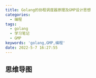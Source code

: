 ```yaml
---
title: Golang的协程调度器原理及GMP设计思想
categories:
  - 编程
tags:
  - golang
  - 学习笔记
  - GMP
keywords: 'golang,GMP,编程'
date: 2022-5-7 16:27:55
---
```


## 思维导图

<!DOCTYPE html>
<html>
<head>
<meta charset="UTF-8">
<meta name="viewport" content="width=device-width, initial-scale=1.0">
<meta http-equiv="X-UA-Compatible" content="ie=edge">
<title>Markmap</title>
<style>
* {
  margin: 0;
  padding: 0;
}
#mindmap {
  display: block;
  width: 100vw;
  height: 100vh;
}
</style>
<link rel="stylesheet" href="https://cdn.jsdelivr.net/npm/prismjs@1.25.0/themes/prism.css"><link rel="stylesheet" href="https://cdn.jsdelivr.net/npm/markmap-toolbar@0.13.2/dist/style.css">
</head>
<body>
<svg id="mindmap"></svg>
<script src="https://cdn.jsdelivr.net/npm/d3@6.7.0"></script><script src="https://cdn.jsdelivr.net/npm/markmap-view@0.13.2"></script><script src="https://cdn.jsdelivr.net/npm/markmap-toolbar@0.13.2/dist/index.umd.min.js"></script><script>(r => {
                setTimeout(r);
              })(() => {
  const {
    markmap,
    mm
  } = window;
  const toolbar = new markmap.Toolbar();
  toolbar.attach(mm);
  const el = toolbar.render();
  el.setAttribute('style', 'position:absolute;bottom:20px;right:20px');
  document.body.append(el);
})</script><script>((getMarkmap, getOptions, root, jsonOptions) => {
        const markmap = getMarkmap();
        window.mm = markmap.Markmap.create('svg#mindmap', getOptions == null ? void 0 : getOptions(markmap, jsonOptions), root);
      })(() => window.markmap,(markmap, jsonOptions) => markmap.deriveOptions(jsonOptions),{"type":"heading","depth":1,"payload":{"lines":[1,2]},"content":"GMP设计思想","children":[{"type":"heading","depth":2,"payload":{"lines":[3,4]},"content":"调度器的由来","children":[{"type":"heading","depth":3,"payload":{"lines":[5,6]},"content":"单进程"},{"type":"heading","depth":3,"payload":{"lines":[9,10]},"content":"多进程/线程","children":[{"type":"list_item","depth":5,"payload":{"lines":[13,14]},"content":"优点","children":[{"type":"list_item","depth":7,"payload":{"lines":[14,15]},"content":"可以并发执行任务"}]},{"type":"list_item","depth":5,"payload":{"lines":[15,16]},"content":"缺点","children":[{"type":"list_item","depth":7,"payload":{"lines":[16,17]},"content":"高内存占用"},{"type":"list_item","depth":7,"payload":{"lines":[17,18]},"content":"调度的高消耗CPU"},{"type":"list_item","depth":7,"payload":{"lines":[18,19]},"content":"锁&amp;竞争冲突"}]}]},{"type":"heading","depth":3,"payload":{"lines":[20,21]},"content":"协程","children":[{"type":"list_item","depth":5,"payload":{"lines":[22,23]},"content":"解决多进程&amp;线程的缺点而被设计"},{"type":"list_item","depth":5,"payload":{"lines":[23,24]},"content":"线程和协程关系","children":[{"type":"list_item","depth":7,"payload":{"lines":[24,25]},"content":"N:1","children":[{"type":"list_item","depth":9,"payload":{"lines":[25,26]},"content":"缺点：无法使用硬件多核能力、协程阻塞则无法并行"}]},{"type":"list_item","depth":7,"payload":{"lines":[26,27]},"content":"1:1","children":[{"type":"list_item","depth":9,"payload":{"lines":[27,28]},"content":"缺点：协程创建、删除和切换的代价都依赖CPU线程完成，代价昂贵"}]},{"type":"list_item","depth":7,"payload":{"lines":[28,29]},"content":"M:N","children":[{"type":"list_item","depth":9,"payload":{"lines":[29,30]},"content":"克服了以上缺点"}]}]},{"type":"list_item","depth":5,"payload":{"lines":[30,31]},"content":"线程&amp;协程区别","children":[{"type":"list_item","depth":7,"payload":{"lines":[31,32]},"content":"占用空间"},{"type":"list_item","depth":7,"payload":{"lines":[32,33]},"content":"调度：抢占式vs协作式（协程让出CPU后才执行下一个协程）"}]}]}]},{"type":"heading","depth":2,"payload":{"lines":[34,35]},"content":"Goroutine调度器的GMP模型设计思想","children":[{"type":"heading","depth":3,"payload":{"lines":[36,37]},"content":"Go语言的协程goroutine","children":[{"type":"list_item","depth":5,"payload":{"lines":[38,39]},"content":"goroutine&amp;channel"},{"type":"list_item","depth":5,"payload":{"lines":[39,40]},"content":"特点","children":[{"type":"list_item","depth":7,"payload":{"lines":[40,41]},"content":"占用内存更小"},{"type":"list_item","depth":7,"payload":{"lines":[41,42]},"content":"调度更灵活"}]}]},{"type":"heading","depth":3,"payload":{"lines":[43,44]},"content":"旧版goroutine调度器","children":[{"type":"list_item","depth":5,"payload":{"lines":[49,50]},"content":"缺点","children":[{"type":"list_item","depth":7,"payload":{"lines":[50,51],"index":1},"content":"1. 创建、销毁、调度G都需要每个M获取锁，这就形成了激烈的锁竞争。"},{"type":"list_item","depth":7,"payload":{"lines":[51,52],"index":2},"content":"2. M转移G会造成延迟和额外的系统负载。比如当G中包含创建新协程的时候，M创建了G’，为了继续执行G，需要把G’交给M’执行，也造成了很差的局部性，因为G’和G是相关的，最好放在M上执行，而不是其他M'。"},{"type":"list_item","depth":7,"payload":{"lines":[52,53],"index":3},"content":"3. 系统调用(CPU在M之间的切换)导致频繁的线程阻塞和取消阻塞操作增加了系统开销。"}]}]},{"type":"heading","depth":3,"payload":{"lines":[54,55]},"content":"GMP模型","children":[{"type":"list_item","depth":5,"payload":{"lines":[58,59]},"content":"模型相关","children":[{"type":"list_item","depth":7,"payload":{"lines":[59,60],"index":1},"content":"1. 全局队列（Global Queue）：存放等待运行的G。"},{"type":"list_item","depth":7,"payload":{"lines":[60,61],"index":2},"content":"2. P的本地队列：同全局队列类似，存放的也是等待运行的G，存的数量有限，不超过256个。新建G'时，G'优先加入到P的本地队列，如果队列满了，则会把本地队列中一半的G移动到全局队列。"},{"type":"list_item","depth":7,"payload":{"lines":[61,62],"index":3},"content":"3. P列表：所有的P都在程序启动时创建，并保存在数组中，最多有GOMAXPROCS(可配置)个。"},{"type":"list_item","depth":7,"payload":{"lines":[62,63],"index":4},"content":"4. M：线程想运行任务就得获取P，从P的本地队列获取G，P队列为空时，M也会尝试从全局队列拿一批G放到P的本地队列，或从其他P的本地队列偷一半放到自己P的本地队列。M运行G，G执行之后，M会从P获取下一个G，不断重复下去。"}]},{"type":"list_item","depth":5,"payload":{"lines":[63,64]},"content":"P和M的个数问题","children":[{"type":"list_item","depth":7,"payload":{"lines":[64,65]},"content":"P的数量","children":[{"type":"list_item","depth":9,"payload":{"lines":[65,66]},"content":"由启动时环境变量<code>$GOMAXPROCS</code>或者是由<code>runtime</code>的方法<code>GOMAXPROCS()</code>决定。这意味着在程序执行的任意时刻都只有<code>$GOMAXPROCS个goroutine</code>在同时运行。"},{"type":"list_item","depth":9,"payload":{"lines":[66,67]},"content":"M的数量","children":[{"type":"list_item","depth":11,"payload":{"lines":[67,68]},"content":"go语言本身的限制：go程序启动时，会设置M的最大数量，默认10000.但是内核很难支持这么多的线程数，所以这个限制可以忽略。"},{"type":"list_item","depth":11,"payload":{"lines":[68,69]},"content":"<code>runtime/debug</code>中的<code>SetMaxThreads</code>函数，设置M的最大数量"},{"type":"list_item","depth":11,"payload":{"lines":[69,70]},"content":"一个M阻塞了，会创建新的M。"}]},{"type":"list_item","depth":9,"payload":{"lines":[70,71]},"content":"P和M的关系","children":[{"type":"list_item","depth":11,"payload":{"lines":[71,72]},"content":"M与P的数量没有绝对关系，一个M阻塞，P就会去创建或者切换另一个M，所以，即使P的默认数量是1，也有可能会创建很多个M出来。"}]},{"type":"list_item","depth":9,"payload":{"lines":[72,73]},"content":"P和M何时被创建","children":[{"type":"list_item","depth":11,"payload":{"lines":[73,74]},"content":"P：在确定P的最大数量n后，运行时系统会根据这个数量创建n个P"},{"type":"list_item","depth":11,"payload":{"lines":[74,75]},"content":"M：没有足够的M来关联P并运行其中可运行的G。比如所有的M此时都阻塞住了，而P中还有很多就绪任务，就会去寻找空闲的M，而没有空闲的，就会去创建新的M。"}]}]}]}]},{"type":"heading","depth":3,"payload":{"lines":[76,77]},"content":"调度器的设计策略","children":[{"type":"list_item","depth":5,"payload":{"lines":[78,79]},"content":"复用线程","children":[{"type":"list_item","depth":7,"payload":{"lines":[79,80]},"content":"work stealing机制：当本线程无可运行的G时，尝试从其他线程绑定的P偷取G，而不是销毁线程。"},{"type":"list_item","depth":7,"payload":{"lines":[80,81]},"content":"hand off机制：当本线程因为G进行系统调用阻塞时，线程释放绑定的P，把P转移给其他空闲的线程执行。"}]},{"type":"list_item","depth":5,"payload":{"lines":[81,82]},"content":"利用并行","children":[{"type":"list_item","depth":7,"payload":{"lines":[82,83]},"content":"GOMAXPROCS设置P的数量，最多有GOMAXPROCS个线程分布在多个CPU上同时运行。GOMAXPROCS也限制了并发的程度，比如GOMAXPROCS = 核数/2，则最多利用了一半的CPU核进行并行。"}]},{"type":"list_item","depth":5,"payload":{"lines":[83,84]},"content":"抢占","children":[{"type":"list_item","depth":7,"payload":{"lines":[84,85]},"content":"在coroutine中要等待一个协程主动让出CPU才执行下一个协程，<strong>在Go中，一个goroutine最多占用CPU 10ms，防止其他goroutine被饿死，这就是goroutine不同于coroutine的一个地方。</strong>"}]},{"type":"list_item","depth":5,"payload":{"lines":[85,86]},"content":"全局G队列","children":[{"type":"list_item","depth":7,"payload":{"lines":[86,87]},"content":"在新的调度器中依然有全局G队列，但功能已经被弱化了，当M执行work stealing从其他P偷不到G时，它可以从全局G队列获取G。"}]}]},{"type":"heading","depth":3,"payload":{"lines":[88,89]},"content":"<code>go func()</code>调度流程"},{"type":"heading","depth":3,"payload":{"lines":[99,100]},"content":"调度器的生命周期","children":[{"type":"fence","depth":4,"content":"<pre class=\"language-go\"><code class=\"language-go\"><span class=\"token keyword\">package</span> main\n\n<span class=\"token keyword\">import</span> <span class=\"token string\">\"fmt\"</span>\n\n<span class=\"token keyword\">func</span> <span class=\"token function\">main</span><span class=\"token punctuation\">(</span><span class=\"token punctuation\">)</span> <span class=\"token punctuation\">{</span>\n    fmt<span class=\"token punctuation\">.</span><span class=\"token function\">Println</span><span class=\"token punctuation\">(</span><span class=\"token string\">\"Hello world\"</span><span class=\"token punctuation\">)</span>\n<span class=\"token punctuation\">}</span>\n</code></pre>\n"},{"type":"bullet_list","depth":4,"payload":{"lines":[113,125]},"content":"","children":[{"type":"list_item","depth":5,"payload":{"lines":[113,114]},"content":"M0&amp;G0","children":[{"type":"list_item","depth":7,"payload":{"lines":[114,115]},"content":"M0是启动程序后的编号为0的主线程，这个M对应的实例会在全局变量runtime.m0中，不需要在heap上分配，M0负责执行初始化操作和启动第一个G， 在之后M0就和其他的M一样了。"},{"type":"list_item","depth":7,"payload":{"lines":[115,116]},"content":"G0是每次启动一个M都会第一个创建的gourtine，G0仅用于负责调度的G，G0不指向任何可执行的函数, 每个M都会有一个自己的G0。在调度或系统调用时会使用G0的栈空间, 全局变量的G0是M0的G0。"}]},{"type":"list_item","depth":5,"payload":{"lines":[116,117]},"content":"生命周期流程","children":[{"type":"list_item","depth":7,"payload":{"lines":[117,118],"index":1},"content":"1. runtime创建最初的线程m0和goroutine g0，并把2者关联。"},{"type":"list_item","depth":7,"payload":{"lines":[118,119],"index":2},"content":"2. 调度器初始化：初始化m0、栈、垃圾回收，以及创建和初始化由GOMAXPROCS个P构成的P列表。"},{"type":"list_item","depth":7,"payload":{"lines":[119,120],"index":3},"content":"3. 示例代码中的main函数是main.main，runtime中也有1个main函数——runtime.main，代码经过编译后，runtime.main会调用main.main，程序启动时会为runtime.main创建goroutine，称它为main goroutine吧，然后把main goroutine加入到P的本地队列。"},{"type":"list_item","depth":7,"payload":{"lines":[120,121],"index":4},"content":"4. 启动m0，m0已经绑定了P，会从P的本地队列获取G，获取到main goroutine。"},{"type":"list_item","depth":7,"payload":{"lines":[121,122],"index":5},"content":"5. G拥有栈，M根据G中的栈信息和调度信息设置运行环境"},{"type":"list_item","depth":7,"payload":{"lines":[122,123],"index":6},"content":"6. M运行G"},{"type":"list_item","depth":7,"payload":{"lines":[123,124],"index":7},"content":"7. G退出，再次回到M获取可运行的G，这样重复下去，直到main.main退出，runtime.main执行Defer和Panic处理，或调用runtime.exit退出程序。"}]}]}]},{"type":"heading","depth":3,"payload":{"lines":[125,126]},"content":"可视化GMP编程","children":[{"type":"bullet_list","depth":4,"payload":{"lines":[127,129]},"content":"","children":[{"type":"list_item","depth":5,"payload":{"lines":[127,128]},"content":"<code>go tool trace</code>"}]},{"type":"fence","depth":4,"content":"<pre class=\"language-go\"><code class=\"language-go\"><span class=\"token keyword\">package</span> main\n\n<span class=\"token keyword\">import</span> <span class=\"token punctuation\">(</span>\n    <span class=\"token string\">\"os\"</span>\n    <span class=\"token string\">\"fmt\"</span>\n    <span class=\"token string\">\"runtime/trace\"</span>\n<span class=\"token punctuation\">)</span>\n\n<span class=\"token keyword\">func</span> <span class=\"token function\">main</span><span class=\"token punctuation\">(</span><span class=\"token punctuation\">)</span> <span class=\"token punctuation\">{</span>\n\n    <span class=\"token comment\">//创建trace文件</span>\n    f<span class=\"token punctuation\">,</span> err <span class=\"token operator\">:=</span> os<span class=\"token punctuation\">.</span><span class=\"token function\">Create</span><span class=\"token punctuation\">(</span><span class=\"token string\">\"trace.out\"</span><span class=\"token punctuation\">)</span>\n    <span class=\"token keyword\">if</span> err <span class=\"token operator\">!=</span> <span class=\"token boolean\">nil</span> <span class=\"token punctuation\">{</span>\n        <span class=\"token function\">panic</span><span class=\"token punctuation\">(</span>err<span class=\"token punctuation\">)</span>\n    <span class=\"token punctuation\">}</span>\n\n    <span class=\"token keyword\">defer</span> f<span class=\"token punctuation\">.</span><span class=\"token function\">Close</span><span class=\"token punctuation\">(</span><span class=\"token punctuation\">)</span>\n\n    <span class=\"token comment\">//启动trace goroutine</span>\n    err <span class=\"token operator\">=</span> trace<span class=\"token punctuation\">.</span><span class=\"token function\">Start</span><span class=\"token punctuation\">(</span>f<span class=\"token punctuation\">)</span>\n    <span class=\"token keyword\">if</span> err <span class=\"token operator\">!=</span> <span class=\"token boolean\">nil</span> <span class=\"token punctuation\">{</span>\n        <span class=\"token function\">panic</span><span class=\"token punctuation\">(</span>err<span class=\"token punctuation\">)</span>\n    <span class=\"token punctuation\">}</span>\n    <span class=\"token keyword\">defer</span> trace<span class=\"token punctuation\">.</span><span class=\"token function\">Stop</span><span class=\"token punctuation\">(</span><span class=\"token punctuation\">)</span>\n\n    <span class=\"token comment\">//main</span>\n    fmt<span class=\"token punctuation\">.</span><span class=\"token function\">Println</span><span class=\"token punctuation\">(</span><span class=\"token string\">\"Hello World\"</span><span class=\"token punctuation\">)</span>\n<span class=\"token punctuation\">}</span>\n</code></pre>\n"},{"type":"bullet_list","depth":4,"payload":{"lines":[162,164]},"content":"","children":[{"type":"list_item","depth":5,"payload":{"lines":[162,163]},"content":"<code>Debug trace</code>"}]},{"type":"fence","depth":4,"content":"<pre class=\"language-shell\"><code class=\"language-shell\">  $ <span class=\"token assign-left variable\">GODEBUG</span><span class=\"token operator\">=</span>schedtrace<span class=\"token operator\">=</span><span class=\"token number\">1000</span> ./trace2\n  SCHED 0ms: <span class=\"token assign-left variable\">gomaxprocs</span><span class=\"token operator\">=</span><span class=\"token number\">2</span> <span class=\"token assign-left variable\">idleprocs</span><span class=\"token operator\">=</span><span class=\"token number\">0</span> <span class=\"token assign-left variable\">threads</span><span class=\"token operator\">=</span><span class=\"token number\">4</span> <span class=\"token assign-left variable\">spinningthreads</span><span class=\"token operator\">=</span><span class=\"token number\">1</span> <span class=\"token assign-left variable\">idlethreads</span><span class=\"token operator\">=</span><span class=\"token number\">1</span> <span class=\"token assign-left variable\">runqueue</span><span class=\"token operator\">=</span><span class=\"token number\">0</span> <span class=\"token punctuation\">[</span><span class=\"token number\">0</span> <span class=\"token number\">0</span><span class=\"token punctuation\">]</span>\n  Hello World\n  SCHED 1003ms: <span class=\"token assign-left variable\">gomaxprocs</span><span class=\"token operator\">=</span><span class=\"token number\">2</span> <span class=\"token assign-left variable\">idleprocs</span><span class=\"token operator\">=</span><span class=\"token number\">2</span> <span class=\"token assign-left variable\">threads</span><span class=\"token operator\">=</span><span class=\"token number\">4</span> <span class=\"token assign-left variable\">spinningthreads</span><span class=\"token operator\">=</span><span class=\"token number\">0</span> <span class=\"token assign-left variable\">idlethreads</span><span class=\"token operator\">=</span><span class=\"token number\">2</span> <span class=\"token assign-left variable\">runqueue</span><span class=\"token operator\">=</span><span class=\"token number\">0</span> <span class=\"token punctuation\">[</span><span class=\"token number\">0</span> <span class=\"token number\">0</span><span class=\"token punctuation\">]</span>\n  Hello World\n  SCHED 2014ms: <span class=\"token assign-left variable\">gomaxprocs</span><span class=\"token operator\">=</span><span class=\"token number\">2</span> <span class=\"token assign-left variable\">idleprocs</span><span class=\"token operator\">=</span><span class=\"token number\">2</span> <span class=\"token assign-left variable\">threads</span><span class=\"token operator\">=</span><span class=\"token number\">4</span> <span class=\"token assign-left variable\">spinningthreads</span><span class=\"token operator\">=</span><span class=\"token number\">0</span> <span class=\"token assign-left variable\">idlethreads</span><span class=\"token operator\">=</span><span class=\"token number\">2</span> <span class=\"token assign-left variable\">runqueue</span><span class=\"token operator\">=</span><span class=\"token number\">0</span> <span class=\"token punctuation\">[</span><span class=\"token number\">0</span> <span class=\"token number\">0</span><span class=\"token punctuation\">]</span>\n  Hello World\n  SCHED 3015ms: <span class=\"token assign-left variable\">gomaxprocs</span><span class=\"token operator\">=</span><span class=\"token number\">2</span> <span class=\"token assign-left variable\">idleprocs</span><span class=\"token operator\">=</span><span class=\"token number\">2</span> <span class=\"token assign-left variable\">threads</span><span class=\"token operator\">=</span><span class=\"token number\">4</span> <span class=\"token assign-left variable\">spinningthreads</span><span class=\"token operator\">=</span><span class=\"token number\">0</span> <span class=\"token assign-left variable\">idlethreads</span><span class=\"token operator\">=</span><span class=\"token number\">2</span> <span class=\"token assign-left variable\">runqueue</span><span class=\"token operator\">=</span><span class=\"token number\">0</span> <span class=\"token punctuation\">[</span><span class=\"token number\">0</span> <span class=\"token number\">0</span><span class=\"token punctuation\">]</span>\n  Hello World\n  SCHED 4023ms: <span class=\"token assign-left variable\">gomaxprocs</span><span class=\"token operator\">=</span><span class=\"token number\">2</span> <span class=\"token assign-left variable\">idleprocs</span><span class=\"token operator\">=</span><span class=\"token number\">2</span> <span class=\"token assign-left variable\">threads</span><span class=\"token operator\">=</span><span class=\"token number\">4</span> <span class=\"token assign-left variable\">spinningthreads</span><span class=\"token operator\">=</span><span class=\"token number\">0</span> <span class=\"token assign-left variable\">idlethreads</span><span class=\"token operator\">=</span><span class=\"token number\">2</span> <span class=\"token assign-left variable\">runqueue</span><span class=\"token operator\">=</span><span class=\"token number\">0</span> <span class=\"token punctuation\">[</span><span class=\"token number\">0</span> <span class=\"token number\">0</span><span class=\"token punctuation\">]</span>\n  Hello World\n</code></pre>\n"},{"type":"bullet_list","depth":4,"payload":{"lines":[180,192]},"content":"","children":[{"type":"list_item","depth":5,"payload":{"lines":[180,181]},"content":"执行方式：<code>GODEBUG=schedtrace=1000 ./trace2</code>"},{"type":"list_item","depth":5,"payload":{"lines":[181,182]},"content":"说明","children":[{"type":"list_item","depth":7,"payload":{"lines":[182,183]},"content":"SCHED：调试信息输出标志字符串，代表本行是goroutine调度器的输出；"},{"type":"list_item","depth":7,"payload":{"lines":[183,184]},"content":"0ms：即从程序启动到输出这行日志的时间；"},{"type":"list_item","depth":7,"payload":{"lines":[184,185]},"content":"gomaxprocs: P的数量，本例有2个P, 因为默认的P的属性是和cpu核心数量默认一致，当然也可以通过GOMAXPROCS来设置；"},{"type":"list_item","depth":7,"payload":{"lines":[185,186]},"content":"idleprocs: 处于idle状态的P的数量；通过gomaxprocs和idleprocs的差值，我们就可知道执行go代码的P的数量；"},{"type":"list_item","depth":7,"payload":{"lines":[186,187]},"content":"threads: os threads/M的数量，包含scheduler使用的m数量，加上runtime自用的类似sysmon这样的thread的数量；"},{"type":"list_item","depth":7,"payload":{"lines":[187,188]},"content":"spinningthreads: 处于自旋状态的os thread数量；"},{"type":"list_item","depth":7,"payload":{"lines":[188,189]},"content":"idlethread: 处于idle状态的os thread的数量；"},{"type":"list_item","depth":7,"payload":{"lines":[189,190]},"content":"runqueue=0： Scheduler全局队列中G的数量；"},{"type":"list_item","depth":7,"payload":{"lines":[190,191]},"content":"[0 0]: 分别为2个P的local queue中的G的数量。"}]}]}]}]},{"type":"heading","depth":2,"payload":{"lines":[192,193]},"content":"Go调度器调度场景过程全解析","children":[{"type":"list_item","depth":4,"payload":{"lines":[196,197]},"content":"新建G会优先放到当前的P本地队列"},{"type":"list_item","depth":4,"payload":{"lines":[197,198]},"content":"M执行完G时，会先切换G0负责协程的调度切换，从而执行下一个G"},{"type":"list_item","depth":4,"payload":{"lines":[198,199]},"content":"当开辟过多G，P本地队列装不下的时候，则会执行负载均衡（把P本地队列前一半的G和新建的G打乱顺序转移到全局队列【新建的G不一定会转移，需视是否需立即执行决定】）"},{"type":"list_item","depth":4,"payload":{"lines":[199,200]},"content":"创建G时，运行的G会尝试唤醒其他空闲的P和M组合去执行"},{"type":"list_item","depth":4,"payload":{"lines":[200,201]},"content":"空闲M从全局队列GQ获取G的数量符合公式：<code>n = min(len(GQ) / GOMAXPROCS + 1, cap(LQ) / 2 )</code>"},{"type":"list_item","depth":4,"payload":{"lines":[201,202]},"content":"如全局队列已经没有G，则m需要自行<code>work stealing</code>: 从其他P的本地队列中偷取一半的G，放到自己的P队列"},{"type":"list_item","depth":4,"payload":{"lines":[202,203]},"content":"空闲线程如没有G执行，则会让其处于自旋状态【由于创建销毁本身也需消耗资源，故保存自旋当有新的G时可立马执行】，最多有GOMAXPROCS个自旋线程"},{"type":"list_item","depth":4,"payload":{"lines":[203,204]},"content":"当G进行了系统调用时，则M和P会立即解绑，此时如P本地队列存在G、全局队列有G或有空闲的M，P都会立马唤醒一个M和它绑定，否则P会加入空闲P列表，等待M来获取【即当前M用于执行阻塞系统调用的G，此时M无P绑定】"},{"type":"list_item","depth":4,"payload":{"lines":[204,205]},"content":"假设G进行的系统调用并非阻塞，则M执行完毕系统后，G会重新投入G全局队列中并标记为可运行状态，同时M会重新尝试获取之前绑定的P，如该P已被其他M绑定，则从空闲队列中获取P，如仍获取失败则M因为没有P的绑定而变成休眠状态(长时间休眠等待GC回收销毁)。"}]},{"type":"heading","depth":2,"payload":{"lines":[206,207]},"content":"总结"},{"type":"heading","depth":2,"payload":{"lines":[210,211]},"content":"参考","children":[{"type":"list_item","depth":4,"payload":{"lines":[212,213]},"content":"<a href=\"https://www.yuque.com/aceld/golang/srxd6d\">Golang的协程调度器原理及GMP设计思想</a>"}]}]},{})</script>
</body>
</html>

<!-- more -->

## GMP设计思想

### 调度器的由来

#### 单进程

一个进程只能处理一个任务，故不需要调度器

#### 多进程/线程

进程阻塞时，可以切换其他进程来执行其他任务

- 优点
  - 可以并发执行任务
- 缺点
  - 高内存占用
  - 调度的高消耗CPU
  - 锁&竞争冲突

#### 协程

- 解决多进程&线程的缺点而被设计
- 线程和协程关系
  - N:1
    - 缺点：无法使用硬件多核能力、协程阻塞则无法并行
  - 1:1
    - 缺点：协程创建、删除和切换的代价都依赖CPU线程完成，代价昂贵
  - M:N
    - 克服了以上缺点
- 线程&协程区别
  - 占用空间
  - 调度：抢占式vs协作式（协程让出CPU后才执行下一个协程）

### Goroutine调度器的GMP模型设计思想

#### Go语言的协程goroutine

- goroutine&channel
- 特点
  - 占用内存更小
  - 调度更灵活

#### 旧版goroutine调度器

Go目前使用的调度器是2012年重新设计的，因为之前的调度器性能存在问题，所以使用4年就被废弃了，那么我们先来分析一下被废弃的调度器是如何运作的？
![GPM模型](http://pic.fengyuwusong.cn/20220509002839.png)
![旧版调度流程](http://pic.fengyuwusong.cn/20220509002636.png)

- 缺点
  1. 创建、销毁、调度G都需要每个M获取锁，这就形成了激烈的锁竞争。
  2. M转移G会造成延迟和额外的系统负载。比如当G中包含创建新协程的时候，M创建了G’，为了继续执行G，需要把G’交给M’执行，也造成了很差的局部性，因为G’和G是相关的，最好放在M上执行，而不是其他M'。
  3. 系统调用(CPU在M之间的切换)导致频繁的线程阻塞和取消阻塞操作增加了系统开销。

#### GMP模型

![GPM模型](http://pic.fengyuwusong.cn/20220509002911.png)

- 模型相关
  1. 全局队列（Global Queue）：存放等待运行的G。
  2. P的本地队列：同全局队列类似，存放的也是等待运行的G，存的数量有限，不超过256个。新建G'时，G'优先加入到P的本地队列，如果队列满了，则会把本地队列中一半的G移动到全局队列。
  3. P列表：所有的P都在程序启动时创建，并保存在数组中，最多有GOMAXPROCS(可配置)个。
  4. M：线程想运行任务就得获取P，从P的本地队列获取G，P队列为空时，M也会尝试从全局队列拿一批G放到P的本地队列，或从其他P的本地队列偷一半放到自己P的本地队列。M运行G，G执行之后，M会从P获取下一个G，不断重复下去。
- P和M的个数问题
  - P的数量
    - 由启动时环境变量`$GOMAXPROCS`或者是由`runtime`的方法`GOMAXPROCS()`决定。这意味着在程序执行的任意时刻都只有`$GOMAXPROCS个goroutine`在同时运行。
    - M的数量
      - go语言本身的限制：go程序启动时，会设置M的最大数量，默认10000.但是内核很难支持这么多的线程数，所以这个限制可以忽略。
      - `runtime/debug`中的`SetMaxThreads`函数，设置M的最大数量
      - 一个M阻塞了，会创建新的M。
    - P和M的关系
      - M与P的数量没有绝对关系，一个M阻塞，P就会去创建或者切换另一个M，所以，即使P的默认数量是1，也有可能会创建很多个M出来。
    - P和M何时被创建
      - P：在确定P的最大数量n后，运行时系统会根据这个数量创建n个P
      - M：没有足够的M来关联P并运行其中可运行的G。比如所有的M此时都阻塞住了，而P中还有很多就绪任务，就会去寻找空闲的M，而没有空闲的，就会去创建新的M。

#### 调度器的设计策略

- 复用线程
  - work stealing机制：当本线程无可运行的G时，尝试从其他线程绑定的P偷取G，而不是销毁线程。
  - hand off机制：当本线程因为G进行系统调用阻塞时，线程释放绑定的P，把P转移给其他空闲的线程执行。
- 利用并行
  - GOMAXPROCS设置P的数量，最多有GOMAXPROCS个线程分布在多个CPU上同时运行。GOMAXPROCS也限制了并发的程度，比如GOMAXPROCS = 核数/2，则最多利用了一半的CPU核进行并行。
- 抢占
  - 在coroutine中要等待一个协程主动让出CPU才执行下一个协程，**在Go中，一个goroutine最多占用CPU 10ms，防止其他goroutine被饿死，这就是goroutine不同于coroutine的一个地方。**
- 全局G队列
  - 在新的调度器中依然有全局G队列，但功能已经被弱化了，当M执行work stealing从其他P偷不到G时，它可以从全局G队列获取G。

#### `go func()`调度流程

![go func()调度流程](http://pic.fengyuwusong.cn/20220509004938.png)

 1、我们通过 go func()来创建一个goroutine；
 2、有两个存储G的队列，一个是局部调度器P的本地队列、一个是全局G队列。新创建的G会先保存在P的本地队列中，如果P的本地队列已经满了就会保存在全局的队列中；
 3、G只能运行在M中，一个M必须持有一个P，M与P是1：1的关系。M会从P的本地队列弹出一个可执行状态的G来执行，如果P的本地队列为空，就会想其他的MP组合偷取一个可执行的G来执行；
 4、一个M调度G执行的过程是一个循环机制；
 5、当M执行某一个G时候如果发生了syscall或则其余阻塞操作，M会阻塞，如果当前有一些G在执行，runtime会把这个线程M从P中摘除(detach)，然后再创建一个新的操作系统的线程(如果有空闲的线程可用就复用空闲线程)来服务于这个P；
 6、当M系统调用结束时候，这个G会尝试获取一个空闲的P执行，并放入到这个P的本地队列。如果获取不到P，那么这个线程M变成休眠状态， 加入到空闲线程中，然后这个G会被放入全局队列中。

#### 调度器的生命周期

![调度器的声生命周期](http://pic.fengyuwusong.cn/20220509005403.png)

```go
package main

import "fmt"

func main() {
    fmt.Println("Hello world")
}
```

- M0&G0
  - M0是启动程序后的编号为0的主线程，这个M对应的实例会在全局变量runtime.m0中，不需要在heap上分配，M0负责执行初始化操作和启动第一个G， 在之后M0就和其他的M一样了。
  - G0是每次启动一个M都会第一个创建的gourtine，G0仅用于负责调度的G，G0不指向任何可执行的函数, 每个M都会有一个自己的G0。在调度或系统调用时会使用G0的栈空间, 全局变量的G0是M0的G0。
- 生命周期流程
  1. runtime创建最初的线程m0和goroutine g0，并把2者关联。
  2. 调度器初始化：初始化m0、栈、垃圾回收，以及创建和初始化由GOMAXPROCS个P构成的P列表。
  3. 示例代码中的main函数是main.main，runtime中也有1个main函数——runtime.main，代码经过编译后，runtime.main会调用main.main，程序启动时会为runtime.main创建goroutine，称它为main goroutine吧，然后把main goroutine加入到P的本地队列。
  4. 启动m0，m0已经绑定了P，会从P的本地队列获取G，获取到main goroutine。
  5. G拥有栈，M根据G中的栈信息和调度信息设置运行环境
  6. M运行G
  7. G退出，再次回到M获取可运行的G，这样重复下去，直到main.main退出，runtime.main执行Defer和Panic处理，或调用runtime.exit退出程序。

#### 可视化GMP编程

- `go tool trace`

trace记录了运行时的信息，能提供可视化的Web页面。

```go
package main

import (
    "os"
    "fmt"
    "runtime/trace"
)

func main() {

    //创建trace文件
    f, err := os.Create("trace.out")
    if err != nil {
        panic(err)
    }

    defer f.Close()

    //启动trace goroutine
    err = trace.Start(f)
    if err != nil {
        panic(err)
    }
    defer trace.Stop()

    //main
    fmt.Println("Hello World")
}
```

- `Debug trace`

编译二进制包后使用以下方式执行

```shell
  $ GODEBUG=schedtrace=1000 ./trace2
  SCHED 0ms: gomaxprocs=2 idleprocs=0 threads=4 spinningthreads=1 idlethreads=1 runqueue=0 [0 0]
  Hello World
  SCHED 1003ms: gomaxprocs=2 idleprocs=2 threads=4 spinningthreads=0 idlethreads=2 runqueue=0 [0 0]
  Hello World
  SCHED 2014ms: gomaxprocs=2 idleprocs=2 threads=4 spinningthreads=0 idlethreads=2 runqueue=0 [0 0]
  Hello World
  SCHED 3015ms: gomaxprocs=2 idleprocs=2 threads=4 spinningthreads=0 idlethreads=2 runqueue=0 [0 0]
  Hello World
  SCHED 4023ms: gomaxprocs=2 idleprocs=2 threads=4 spinningthreads=0 idlethreads=2 runqueue=0 [0 0]
  Hello World
```

- 执行方式：`GODEBUG=schedtrace=1000 ./trace2`
- 说明
  - SCHED：调试信息输出标志字符串，代表本行是goroutine调度器的输出；
  - 0ms：即从程序启动到输出这行日志的时间；
  - gomaxprocs: P的数量，本例有2个P, 因为默认的P的属性是和cpu核心数量默认一致，当然也可以通过GOMAXPROCS来设置；
  - idleprocs: 处于idle状态的P的数量；通过gomaxprocs和idleprocs的差值，我们就可知道执行go代码的P的数量；
  - threads: os threads/M的数量，包含scheduler使用的m数量，加上runtime自用的类似sysmon这样的thread的数量；
  - spinningthreads: 处于自旋状态的os thread数量；
  - idlethread: 处于idle状态的os thread的数量；
  - runqueue=0： Scheduler全局队列中G的数量；
  - [0 0]: 分别为2个P的local queue中的G的数量。

### Go调度器调度场景过程全解析

具体参考下列文章，重点如下：

- 新建G会优先放到当前的P本地队列
- M执行完G时，会先切换G0负责协程的调度切换，从而执行下一个G
- 当开辟过多G，P本地队列装不下的时候，则会执行负载均衡（把P本地队列前一半的G和新建的G打乱顺序转移到全局队列【新建的G不一定会转移，需视是否需立即执行决定】）
- 创建G时，运行的G会尝试唤醒其他空闲的P和M组合去执行
- 空闲M从全局队列GQ获取G的数量符合公式：`n =  min(len(GQ) / GOMAXPROCS +  1,  cap(LQ) / 2 )`
- 如全局队列已经没有G，则m需要自行`work stealing`: 从其他P的本地队列中偷取一半的G，放到自己的P队列
- 空闲线程如没有G执行，则会让其处于自旋状态【由于创建销毁本身也需消耗资源，故保存自旋当有新的G时可立马执行】，最多有GOMAXPROCS个自旋线程
- 当G进行了系统调用时，则M和P会立即解绑，此时如P本地队列存在G、全局队列有G或有空闲的M，P都会立马唤醒一个M和它绑定，否则P会加入空闲P列表，等待M来获取【即当前M用于执行阻塞系统调用的G，此时M无P绑定】
- 假设G进行的系统调用并非阻塞，则M执行完毕系统后，G会重新投入G全局队列中并标记为可运行状态，同时M会重新尝试获取之前绑定的P，如该P已被其他M绑定，则从空闲队列中获取P，如仍获取失败则M因为没有P的绑定而变成休眠状态(长时间休眠等待GC回收销毁)。

### 总结

Go调度本质是把大量的goroutine分配到少量线程上去执行，并利用多核并行，实现更强大的并发。

### 参考

- [Golang的协程调度器原理及GMP设计思想](https://www.yuque.com/aceld/golang/srxd6d)